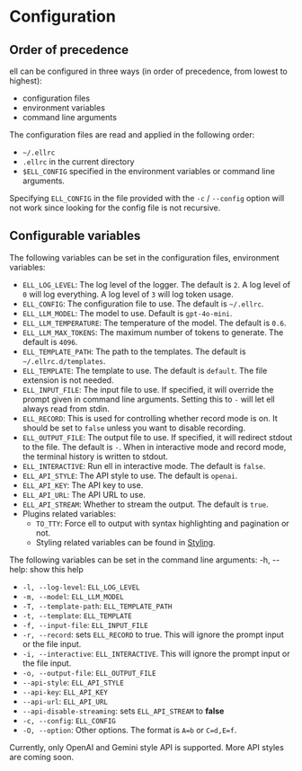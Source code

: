 # Configuration

## Order of precedence

ell can be configured in three ways (in order of precedence, from lowest to highest):

- configuration files
- environment variables
- command line arguments

The configuration files are read and applied in the following order:

- `~/.ellrc`
- `.ellrc` in the current directory
- `$ELL_CONFIG` specified in the environment variables or command line arguments.

Specifying `ELL_CONFIG` in the file provided with the `-c` / `--config` option will not work since looking for the config file is not recursive.

## Configurable variables

The following variables can be set in the configuration files, environment variables:

- `ELL_LOG_LEVEL`: The log level of the logger. The default is `2`. A log level of `0` will log everything. A log level of `3` will log token usage.
- `ELL_CONFIG`: The configuration file to use. The default is `~/.ellrc`.
- `ELL_LLM_MODEL`: The model to use. Default is `gpt-4o-mini`.
- `ELL_LLM_TEMPERATURE`: The temperature of the model. The default is `0.6`.
- `ELL_LLM_MAX_TOKENS`: The maximum number of tokens to generate. The default is `4096`.
- `ELL_TEMPLATE_PATH`: The path to the templates. The default is `~/.ellrc.d/templates`.
- `ELL_TEMPLATE`: The template to use. The default is `default`. The file extension is not needed.
- `ELL_INPUT_FILE`: The input file to use. If specified, it will override the prompt given in command line arguments. Setting this to `-` will let ell always read from stdin. 
- `ELL_RECORD`: This is used for controlling whether record mode is on. It should be set to `false` unless you want to disable recording.  
- `ELL_OUTPUT_FILE`: The output file to use. If specified, it will redirect stdout to the file. The default is `-`. When in interactive mode and record mode, the terminal history is written to stdout.
- `ELL_INTERACTIVE`: Run ell in interactive mode. The default is `false`.
- `ELL_API_STYLE`: The API style to use. The default is `openai`.
- `ELL_API_KEY`: The API key to use.
- `ELL_API_URL`: The API URL to use.
- `ELL_API_STREAM`: Whether to stream the output. The default is `true`.
- Plugins related variables:
  - `TO_TTY`: Force ell to output with syntax highlighting and pagination or not. 
  - Styling related variables can be found in [Styling](docs/Styling.md).

The following variables can be set in the command line arguments:
  -h, --help: show this help

- `-l, --log-level`: `ELL_LOG_LEVEL`
- `-m, --model`: `ELL_LLM_MODEL`
- `-T, --template-path`: `ELL_TEMPLATE_PATH`
- `-t, --template`: `ELL_TEMPLATE`
- `-f, --input-file`: `ELL_INPUT_FILE`
- `-r, --record`: sets `ELL_RECORD` to true. This will ignore the prompt input or the file input.
- `-i, --interactive`: `ELL_INTERACTIVE`.  This will ignore the prompt input or the file input.
- `-o, --output-file`: `ELL_OUTPUT_FILE`
- `--api-style`: `ELL_API_STYLE`
- `--api-key`: `ELL_API_KEY`
- `--api-url`: `ELL_API_URL`
- `--api-disable-streaming`: sets `ELL_API_STREAM` to **false**
- `-c, --config`: `ELL_CONFIG`
- `-O, --option`: Other options. The format is `A=b` or `C=d,E=f`.

Currently, only OpenAI and Gemini style API is supported. More API styles are coming soon.